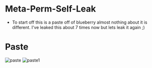 # Meta-Perm-Self-Leak
* To start off this is a paste off of blueberry almost nothing about it is different. I've leaked this about 7 times now but lets leak it again ;)

# Paste
![paste](https://user-images.githubusercontent.com/128777963/227737163-96549270-540b-40c3-95e4-1ebfd66689c2.png)
![paste1](https://user-images.githubusercontent.com/128777963/227737164-4fa1ac35-4f1a-46ea-9af0-4f17c505c601.png)
